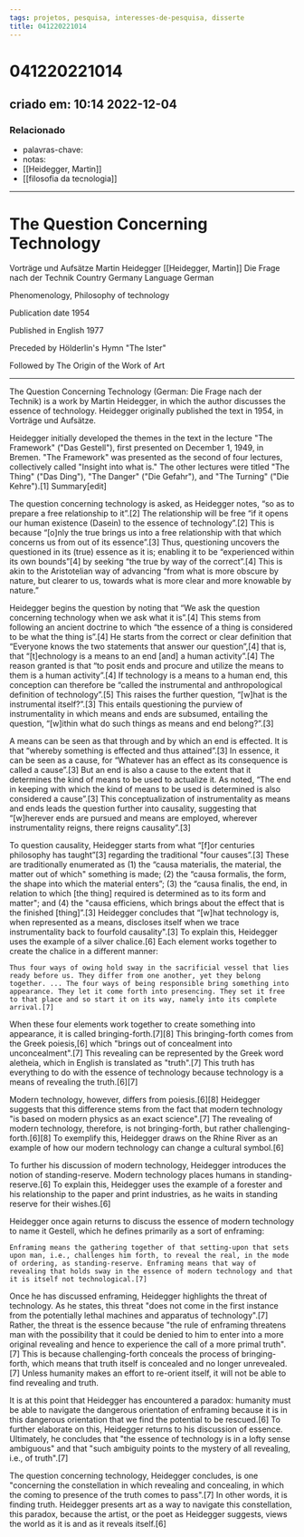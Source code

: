 ```yaml
---
tags: projetos, pesquisa, interesses-de-pesquisa, disserte
title: 041220221014
---
```

# 041220221014
## criado em: 10:14 2022-12-04

### Relacionado
- palavras-chave: 
- notas: 
- [[Heidegger, Martin]]
- [[filosofia da tecnologia]]
---
# The Question Concerning Technology

Vorträge und Aufsätze
Martin Heidegger [[Heidegger, Martin]]
Die Frage nach der Technik
Country	Germany
Language	German

Phenomenology, Philosophy of technology

Publication date
	1954

Published in English
	1977

Preceded by	Hölderlin's Hymn "The Ister" 

Followed by	The Origin of the Work of Art 

---

The Question Concerning Technology (German: Die Frage nach der Technik) is a work by Martin Heidegger, in which the author discusses the essence of technology. Heidegger originally published the text in 1954, in Vorträge und Aufsätze.

Heidegger initially developed the themes in the text in the lecture "The Framework" ("Das Gestell"), first presented on December 1, 1949, in Bremen. "The Framework" was presented as the second of four lectures, collectively called "Insight into what is." The other lectures were titled "The Thing" ("Das Ding"), "The Danger" ("Die Gefahr"), and "The Turning" ("Die Kehre").[1]
Summary[edit]

The question concerning technology is asked, as Heidegger notes, “so as to prepare a free relationship to it”.[2] The relationship will be free “if it opens our human existence (Dasein) to the essence of technology”.[2] This is because “[o]nly the true brings us into a free relationship with that which concerns us from out of its essence”.[3] Thus, questioning uncovers the questioned in its (true) essence as it is; enabling it to be “experienced within its own bounds”[4] by seeking “the true by way of the correct”.[4] This is akin to the Aristotelian way of advancing “from what is more obscure by nature, but clearer to us, towards what is more clear and more knowable by nature.”

Heidegger begins the question by noting that “We ask the question concerning technology when we ask what it is”.[4] This stems from following an ancient doctrine to which “the essence of a thing is considered to be what the thing is”.[4] He starts from the correct or clear definition that “Everyone knows the two statements that answer our question”,[4] that is, that “[t]echnology is a means to an end [and] a human activity”.[4] The reason granted is that “to posit ends and procure and utilize the means to them is a human activity”.[4] If technology is a means to a human end, this conception can therefore be “called the instrumental and anthropological definition of technology”.[5] This raises the further question, “[w]hat is the instrumental itself?”.[3] This entails questioning the purview of instrumentality in which means and ends are subsumed, entailing the question, “[w]ithin what do such things as means and end belong?”.[3]

A means can be seen as that through and by which an end is effected. It is that “whereby something is effected and thus attained”.[3] In essence, it can be seen as a cause, for “Whatever has an effect as its consequence is called a cause”.[3] But an end is also a cause to the extent that it determines the kind of means to be used to actualize it. As noted, “The end in keeping with which the kind of means to be used is determined is also considered a cause”.[3] This conceptualization of instrumentality as means and ends leads the question further into causality, suggesting that “[w]herever ends are pursued and means are employed, wherever instrumentality reigns, there reigns causality”.[3]

To question causality, Heidegger starts from what “[f]or centuries philosophy has taught”[3] regarding the traditional "four causes”.[3] These are traditionally enumerated as (1) the “causa materialis, the material, the matter out of which" something is made; (2) the “causa formalis, the form, the shape into which the material enters”; (3) the “causa finalis, the end, in relation to which [the thing] required is determined as to its form and matter"; and (4) the "causa efficiens, which brings about the effect that is the finished [thing]”.[3] Heidegger concludes that “[w]hat technology is, when represented as a means, discloses itself when we trace instrumentality back to fourfold causality".[3] To explain this, Heidegger uses the example of a silver chalice.[6] Each element works together to create the chalice in a different manner:

    Thus four ways of owing hold sway in the sacrificial vessel that lies ready before us. They differ from one another, yet they belong together. ... The four ways of being responsible bring something into appearance. They let it come forth into presencing. They set it free to that place and so start it on its way, namely into its complete arrival.[7] 

When these four elements work together to create something into appearance, it is called bringing-forth.[7][8] This bringing-forth comes from the Greek poiesis,[6] which "brings out of concealment into unconcealment".[7] This revealing can be represented by the Greek word aletheia, which in English is translated as "truth".[7] This truth has everything to do with the essence of technology because technology is a means of revealing the truth.[6][7]

Modern technology, however, differs from poiesis.[6][8] Heidegger suggests that this difference stems from the fact that modern technology "is based on modern physics as an exact science".[7] The revealing of modern technology, therefore, is not bringing-forth, but rather challenging-forth.[6][8] To exemplify this, Heidegger draws on the Rhine River as an example of how our modern technology can change a cultural symbol.[6]

To further his discussion of modern technology, Heidegger introduces the notion of standing-reserve. Modern technology places humans in standing-reserve.[6] To explain this, Heidegger uses the example of a forester and his relationship to the paper and print industries, as he waits in standing reserve for their wishes.[6]

Heidegger once again returns to discuss the essence of modern technology to name it Gestell, which he defines primarily as a sort of enframing:

    Enframing means the gathering together of that setting-upon that sets upon man, i.e., challenges him forth, to reveal the real, in the mode of ordering, as standing-reserve. Enframing means that way of revealing that holds sway in the essence of modern technology and that it is itself not technological.[7]

Once he has discussed enframing, Heidegger highlights the threat of technology. As he states, this threat "does not come in the first instance from the potentially lethal machines and apparatus of technology".[7] Rather, the threat is the essence because "the rule of enframing threatens man with the possibility that it could be denied to him to enter into a more original revealing and hence to experience the call of a more primal truth".[7] This is because challenging-forth conceals the process of bringing-forth, which means that truth itself is concealed and no longer unrevealed.[7] Unless humanity makes an effort to re-orient itself, it will not be able to find revealing and truth.

It is at this point that Heidegger has encountered a paradox: humanity must be able to navigate the dangerous orientation of enframing because it is in this dangerous orientation that we find the potential to be rescued.[6] To further elaborate on this, Heidegger returns to his discussion of essence. Ultimately, he concludes that "the essence of technology is in a lofty sense ambiguous" and that "such ambiguity points to the mystery of all revealing, i.e., of truth".[7]

The question concerning technology, Heidegger concludes, is one "concerning the constellation in which revealing and concealing, in which the coming to presence of the truth comes to pass".[7] In other words, it is finding truth. Heidegger presents art as a way to navigate this constellation, this paradox, because the artist, or the poet as Heidegger suggests, views the world as it is and as it reveals itself.[6] 